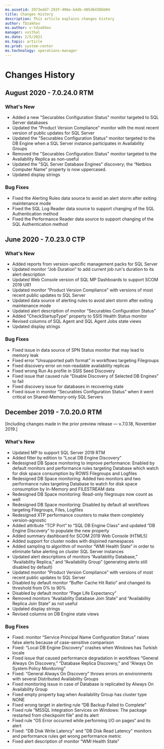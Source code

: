 ```yaml
---
ms.assetid: 2973edd7-293f-496e-b4db-405d6438bb04
title: Changes History
description: This article explains changes history
author: TDzakhov
ms.author: v-tdzakhov
manager: vvithal
ms.date: 2/5/2021
ms.topic: article
ms.prod: system-center
ms.technology: operations-manager
---
```


# Changes History

## August 2020 - 7.0.24.0 RTM

### What's New

  - Added a new "Securables Configuration Status" monitor targeted to SQL Server databases
  - Updated the "Product Version Compliance" monitor with the most recent version of public updates for SQL Server
  - Updated the "Securables Configuration Status" monitor targeted to the DB Engine when a SQL Server instance participates in Availability Groups
  - Removed the "Securables Configuration Status" monitor targeted to the Availability Replica as non-useful
  - Updated the "SQL Server Database Engines" discovery; the “Netbios Computer Name” property is now uppercased.
  - Updated display strings

### Bug Fixes

  - Fixed the Alerting Rules data source to avoid an alert storm after exiting maintenance mode
  - Fixed the SQL Log Reader data source to support changing of the SQL Authentication method
  - Fixed the Performance Reader data source to support changing of the SQL Authentication method

## June 2020 - 7.0.23.0 CTP

### What's New

  - Added reports from version-specific management packs for SQL Server
  - Updated monitor “Job Duration” to add current job run's duration to its alert description
  - Updated Web Console version of SQL MP Dashboards to support SCOM 2019 UR1
  - Updated monitor “Product Version Compliance” with versions of most recent public updates to SQL Server
  - Updated data source of alerting rules to avoid alert storm after exiting maintenance mode
  - Updated alert description of monitor “Securables Configuration Status”
  - Added “CheckStartupType” property to SSIS Health Status monitor
  - Revised columns of SQL Agent and SQL Agent Jobs state views
  - Updated display strings

### Bug Fixes

  - Fixed issue in data source of SPN Status monitor that may lead to memory leak
  - Fixed error “Unsupported path format” in workflows targeting Filegroups
  - Fixed discovery error on non-readable availability replicas
  - Fixed wrong Run As profile in SSIS Seed Discovery
  - Fixed issue that caused rule “Disable Discovery of Selected DB Engines” to fail
  - Fixed discovery issue for databases in recovering state
  - Fixed issue in monitor “Securables Configuration Status” when it went critical on Shared-Memory-only SQL Servers

## December 2019 - 7.0.20.0 RTM

[Including changes made in the prior preview release — v.7.0.18, November 2019.]

### What's New

  - Updated MP to support SQL Server 2019 RTM
  - Added filter by edition to “Local DB Engine Discovery”
  - Redesigned DB Space monitoring to improve performance: Enabled by default monitors and performance rules targeting Database which watch for disk space consumption by ROWS Filegroups and Logfiles
  - Redesigned DB Space monitoring: Added two monitors and two performance rules targeting Database to watch for disk space consumption by In-Memory and FILESTREAM data
  - Redesigned DB Space monitoring: Read-only filegroups now count as well
  - Redesigned DB Space monitoring: Disabled by default all workflows targeting Filegroups, Files, Logfiles
  - Redesigned XTP performance counters to make them completely version-agnostic
  - Added attribute “TCP Port” to “SQL DB Engine Class” and updated “DB Engine Discovery” to populate the new property
  - Added summary dashboard for SCOM 2019 Web Console (HTML5)
  - Added support for cluster nodes with disjoined namespaces
  - Added sampling to algorithm of monitor “WMI Health State” in order to eliminate false alerting on cluster SQL Server instances
  - Updated alert descriptions of monitors “Availability Database,” “Availability Replica,” and “Availability Group” (generating alerts still disabled by default)
  - Updated monitor “Product Version Compliance” with versions of most recent public updates to SQL Server
  - Disabled by default monitor “Buffer Cache Hit Ratio” and changed its threshold from 0% to 90%
  - Disabled by default monitor “Page Life Expectancy”
  - Removed monitors “Availability Database Join State” and “Availability Replica Join State” as not useful
  - Updated display strings
  - Revised columns on DB Engine state views

### Bug Fixes

  - Fixed: monitor “Service Principal Name Configuration Status” raises false alerts because of case-sensitive comparison
  - Fixed: “Local DB Engine Discovery” crashes when Windows has Turkish locale
  - Fixed issue that caused performance degradation in workflows “General Always On Discovery,” “Database Replica Discovery,” and “Always On System Policy Monitoring”
  - Fixed: “General Always On Discovery” throws errors on environments with several Distributed Availability Groups
  - Fixed monitoring issue in case of Database is replicated by Always On Availability Group
  - Fixed empty property bag when Availability Group has cluster type NONE
  - Fixed wrong target in alerting rule “DB Backup Failed to Complete”
  - Fixed rule “MSSQL Integration Services on Windows: The package restarted from checkpoint file” and its alert
  - Fixed rule “OS Error occurred while performing I/O on pages“ and its alert
  - Fixed: "DB Disk Write Latency" and "DB Disk Read Latency" monitors and performance rules get wrong performance metric
  - Fixed alert description of monitor “WMI Health State”
